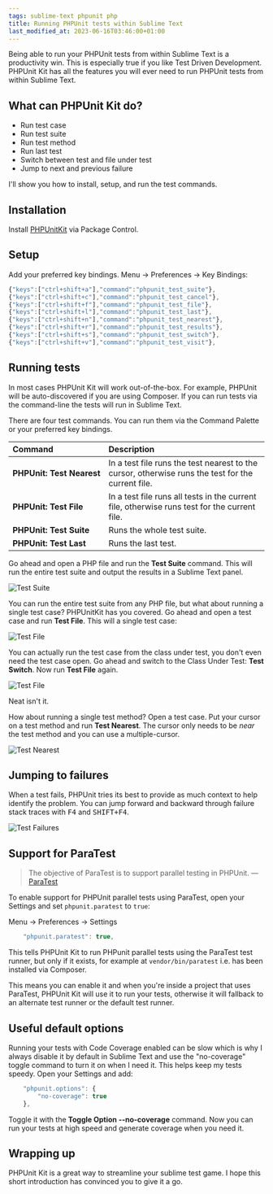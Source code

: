 ```yaml
---
tags: sublime-text phpunit php
title: Running PHPUnit tests within Sublime Text
last_modified_at: 2023-06-16T03:46:00+01:00
---
```


Being able to run your PHPUnit tests from within Sublime Text is a productivity win. This is especially true if you like Test Driven Development. PHPUnit Kit has all the features you will ever need to run PHPUnit tests from within Sublime Text.

## What can PHPUnit Kit do?

* Run test case
* Run test suite
* Run test method
* Run last test
* Switch between test and file under test
* Jump to next and previous failure

I'll show you how to install, setup, and run the test commands.

## Installation

Install [PHPUnitKit](https://packagecontrol.io/packages/PHPUnitKit) via Package Control.

## Setup

Add your preferred key bindings. Menu → Preferences → Key Bindings:

```js
{"keys":["ctrl+shift+a"],"command":"phpunit_test_suite"},
{"keys":["ctrl+shift+c"],"command":"phpunit_test_cancel"},
{"keys":["ctrl+shift+f"],"command":"phpunit_test_file"},
{"keys":["ctrl+shift+l"],"command":"phpunit_test_last"},
{"keys":["ctrl+shift+n"],"command":"phpunit_test_nearest"},
{"keys":["ctrl+shift+r"],"command":"phpunit_test_results"},
{"keys":["ctrl+shift+s"],"command":"phpunit_test_switch"},
{"keys":["ctrl+shift+v"],"command":"phpunit_test_visit"},
```

## Running tests

In most cases PHPUnit Kit will work out-of-the-box. For example, PHPUnit will be auto-discovered if you are using Composer. If you can run tests via the command-line the tests will run in Sublime Text.

There are four test commands. You can run them via the Command Palette or your preferred key bindings.

Command                 | Description
:---------------------- | :----------
**PHPUnit:&nbsp;Test&nbsp;Nearest**   | In a test file runs the test nearest to the cursor, otherwise runs the test for the current file.
**PHPUnit:&nbsp;Test&nbsp;File**      | In a test file runs all tests in the current file, otherwise runs test for the current file.
**PHPUnit:&nbsp;Test&nbsp;Suite**     | Runs the whole test suite.
**PHPUnit:&nbsp;Test&nbsp;Last**      | Runs the last test.

Go ahead and open a PHP file and run the **Test Suite** command. This will run the entire test suite and output the results in a Sublime Text panel.

![Test Suite](/assets/2023-05-05-test-suite.webp)

You can run the entire test suite from any PHP file, but what about running a single test case? PHPUnitKit has you covered. Go ahead and open a test case and run **Test File**. This will a single test case:

![Test File](/assets/2023-05-05-test-file.webp)

You can actually run the test case from the class under test, you don't even need the test case open. Go ahead and switch to the Class Under Test: **Test Switch**. Now run **Test File** again.

![Test File](/assets/2023-05-05-test-file-again.webp)

Neat isn't it.

How about running a single test method? Open a test case. Put your cursor on a test method and run **Test Nearest**. The cursor only needs to be *near* the test method and you can use a multiple-cursor.

![Test Nearest](/assets/2023-05-05-test-nearest.webp)

## Jumping to failures

When a test fails, PHPUnit tries its best to provide as much context to help identify the problem. You can jump forward and backward through failure stack traces with <kbd>F4</kbd> and <kbd>SHIFT+F4</kbd>.

![Test Failures](/assets/2023-05-05-test-failures.webp)

## Support for ParaTest

> The objective of ParaTest is to support parallel testing in PHPUnit.
> &mdash; [ParaTest](https://github.com/paratestphp/paratest)

To enable support for PHPUnit parallel tests using ParaTest, open your Settings and set `phpunit.paratest` to `true`:

Menu → Preferences → Settings

```js
    "phpunit.paratest": true,
```

This tells PHPUnit Kit to run PHPunit parallel tests using the ParaTest test runner, but only if it exists, for example at `vendor/bin/paratest` i.e. has been installed via Composer.

This means you can enable it and when you're inside a project that uses ParaTest, PHPUnit Kit will use it to run your tests, otherwise it will fallback to an alternate test runner or the default test runner.

## Useful default options

Running your tests with Code Coverage enabled can be slow which is why I always disable it by default in Sublime Text and use the "no-coverage" toggle command to turn it on when I need it. This helps keep my tests speedy. Open your Settings and add:

```js
    "phpunit.options": {
        "no-coverage": true
    },
```

Toggle it with the **Toggle Option --no-coverage** command. Now you can run your tests at high speed and generate coverage when you need it.

## Wrapping up

PHPUnit Kit is a great way to streamline your sublime test game. I hope this short introduction has convinced you to give it a go.
